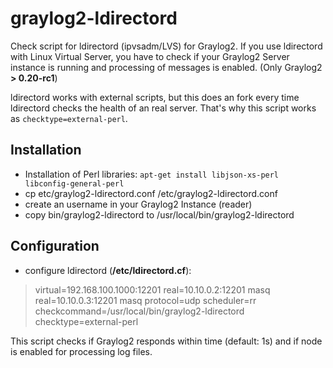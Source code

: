 
graylog2-ldirectord
===================

Check script for ldirectord (ipvsadm/LVS) for Graylog2. If you use ldirectord with Linux Virtual Server, you have to check if your Graylog2 Server instance is running and processing of messages is enabled. (Only Graylog2 **> 0.20-rc1**)

ldirectord works with external scripts, but this does an fork every time ldirectord checks the health of an real server. That's why this script works as ```checktype=external-perl```.

Installation
----------------
 * Installation of Perl libraries: ```apt-get install libjson-xs-perl libconfig-general-perl```
 * cp etc/graylog2-ldirectord.conf /etc/graylog2-ldirectord.conf
 * create an username in your Graylog2 Instance (reader)
 * copy bin/graylog2-ldirectord to /usr/local/bin/graylog2-ldirectord

Configuration
-----------------------

 * configure ldirectord (**/etc/ldirectord.cf**):
 > virtual=192.168.100.1000:12201
 >      real=10.10.0.2:12201 masq
 >      real=10.10.0.3:12201 masq
 >      protocol=udp
 >      scheduler=rr
 >      checkcommand=/usr/local/bin/graylog2-ldirectord
 >      checktype=external-perl


This script checks if Graylog2 responds within time (default: 1s) and if node is enabled for processing log files.

